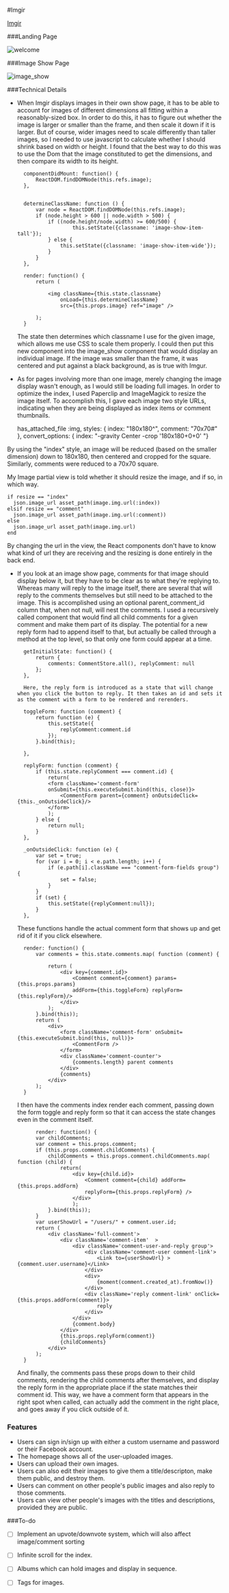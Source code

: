 #Imgir

[Imgir][heroku]

[heroku]: http://imgir.herokuapp.com

###Landing Page

![welcome]

###Image Show Page

![image_show]

###Technical Details

- When Imgir displays images in their own show page, it has to be able to account for images of different dimensions all fitting within a reasonably-sized box. In order to do this, it has to figure out whether the image is larger or smaller than the frame, and then scale it down if it is larger. But of course, wider images need to scale differently than taller images, so I needed to use javascript to calculate whether I should shrink based on width or height. I found that the best way to do this was to use the Dom that the image constituted to get the dimensions, and then compare its width to its height.

		componentDidMount: function() {
			ReactDOM.findDOMNode(this.refs.image);
		},


		determineClassName: function () {
			var node = ReactDOM.findDOMNode(this.refs.image);
			if (node.height > 600 || node.width > 500) {
				if ((node.height/node.width) >= 600/500) {
						this.setState({classname: 'image-show-item-tall'});
				} else {
					this.setState({classname: 'image-show-item-wide'});
				}
			}
		},

		render: function() {
			return (

				<img className={this.state.classname}
					onLoad={this.determineClassName}
					src={this.props.image} ref="image" />

			);
		}

	The state then determines which classname I use for the given image, which allows me use CSS to scale them properly. I could then put this new component into the image_show component that would display an individual image. If the image was smaller than the frame, it was centered and put against a black background, as is true with Imgur.

- As for pages involving more than one image, merely changing the image display wasn't enough, as I would still be loading full images. In order to optimize the index, I used Paperclip and ImageMagick to resize the image itself. To accomplish this, I gave each image two style URLs, indicating when they are being displayed as index items or comment thumbnails.

    has_attached_file :img, styles:
      { index: "180x180^",
      comment: "70x70#" },
      convert_options: {
      index: "-gravity Center -crop '180x180+0+0' "}

By using the "index" style, an image will be reduced (based on the smaller dimension) down to 180x180, then centered and cropped for the square. Similarly, comments were reduced to a 70x70 square.

My Image partial view is told whether it should resize the image, and if so, in which way.

    if resize == "index"
      json.image_url asset_path(image.img.url(:index))
    elsif resize == "comment"
      json.image_url asset_path(image.img.url(:comment))
    else
      json.image_url asset_path(image.img.url)
    end

By changing the url in the view, the React components don't have to know what kind of url they are receiving and the resizing is done entirely in the back end.

- If you look at an image show page, comments for that image should display below it, but they have to be clear as to what they're replying to. Whereas many will reply to the image itself, there are several that will reply to the comments themselves but still need to be attached to the image. This is accomplished using an optional parent_comment_id column that, when not null, will nest the comments. I used a recursively called component that would find all child comments for a given comment and make them part of its display. The potential for a new reply form had to append itself to that, but actually be called through a method at the top level, so that only one form could appear at a time.

		getInitialState: function() {
			return {
				comments: CommentStore.all(), replyComment: null
			};
		},

		Here, the reply form is introduced as a state that will change when you click the button to reply. It then takes an id and sets it as the comment with a form to be rendered and rerenders.

		toggleForm: function (comment) {
			return function (e) {
				this.setState({
					replyComment:comment.id
				});
			}.bind(this);

		},

		replyForm: function (comment) {
			if (this.state.replyComment === comment.id) {
				return(
				<form className='comment-form'
				onSubmit={this.executeSubmit.bind(this, close)}>
					<CommentForm parent={comment} onOutsideClick={this._onOutsideClick}/>
				</form>
				);
			} else {
				return null;
			}
		},

		_onOutsideClick: function (e) {
			var set = true;
			for (var i = 0; i < e.path.length; i++) {
				if (e.path[i].className === "comment-form-fields group") {
					set = false;
				}
			}
			if (set) {
				this.setState({replyComment:null});
			}
		},


	These functions handle the actual comment form that shows up and get rid of it if you click elsewhere.

		render: function() {
			var comments = this.state.comments.map( function (comment) {

				return (
					<div key={comment.id}>
						<Comment comment={comment} params={this.props.params} 		
						addForm={this.toggleForm} replyForm={this.replyForm}/>
					</div>
				);
			}.bind(this));
			return (
				<div>
					<form className='comment-form' onSubmit={this.executeSubmit.bind(this, null)}>
						<CommentForm />
					</form>
					<div className='comment-counter'>
						{comments.length} parent comments
					</div>
					{comments}
				</div>
			);
		}

	I then have the comments index render each comment, passing down the form toggle and reply form so that it can access the state changes even in the comment itself.

			render: function() {
			var childComments;
			var comment = this.props.comment;
			if (this.props.comment.childComments) {
				childComments = this.props.comment.childComments.map( function (child) {
					return(
						<div key={child.id}>
							<Comment comment={child} addForm={this.props.addForm}
							replyForm={this.props.replyForm} />
						</div>
						);
				}.bind(this));
			}
			var userShowUrl = "/users/" + comment.user.id;
			return (
				<div className='full-comment'>
					<div className='comment-item'  >
						<div className='comment-user-and-reply group'>
							<div className='comment-user comment-link'>
								<Link to={userShowUrl} >{comment.user.username}</Link>
							</div>
							<div>
								{moment(comment.created_at).fromNow()}
							</div>
							<div className='reply comment-link' onClick={this.props.addForm(comment)}>
								reply
							</div>
						</div>
						{comment.body}
					</div>
					{this.props.replyForm(comment)}
					{childComments}
				</div>
			);
		}

	And finally, the comments pass these props down to their child comments, rendering the child comments after themselves, and display the reply form in the appropriate place if the state matches their comment id. This way, we have a comment form that appears in the right spot when called, can actually add the comment in the right place, and goes away if you click outside of it.

### Features

- Users can sign in/sign up with either a custom username and password or their Facebook account.
- The homepage shows all of the user-uploaded images.
- Users can upload their own images.
- Users can also edit their images to give them a title/descripton, make them public, and destroy them.
- Users can comment on other people's public images and also reply to those comments.
- Users can view other people's images with the titles and descriptions, provided they are public.


###To-do

- [ ] Implement an upvote/downvote system, which will also affect image/comment sorting
- [ ] Infinite scroll for the index.
- [ ] Albums which can hold images and display in sequence.
- [ ] Tags for images.


[welcome]: ./app/assets/images/imgir_landing_page.png
[image_show]: ./app/assets/images/imgir_image_show.png

